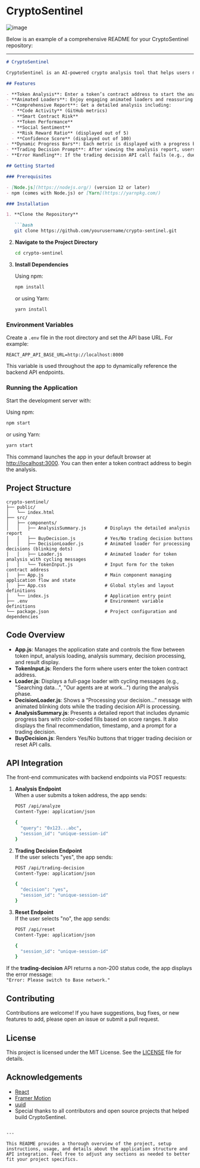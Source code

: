 # CryptoSentinel
![image](https://github.com/user-attachments/assets/aab7f925-b6a1-4424-9bfa-45188b7d5dfe)


Below is an example of a comprehensive README for your CryptoSentinel repository:

---

```markdown
# CryptoSentinel

CryptoSentinel is an AI-powered crypto analysis tool that helps users make informed trading decisions by analyzing multiple data points such as social sentiment, technical metrics, smart contract risks, and more. Built with React and Framer Motion, this application offers an engaging, animated UI that guides users through the analysis process and ultimately prompts them with a trading decision.

## Features

- **Token Analysis**: Enter a token’s contract address to start the analysis.
- **Animated Loaders**: Enjoy engaging animated loaders and reassuring messages while the system gathers data.
- **Comprehensive Report**: Get a detailed analysis including:
  - **Code Activity** (GitHub metrics)
  - **Smart Contract Risk**
  - **Token Performance**
  - **Social Sentiment**
  - **Risk Reward Ratio** (displayed out of 5)
  - **Confidence Score** (displayed out of 100)
- **Dynamic Progress Bars**: Each metric is displayed with a progress bar that fills based on the score and is color-coded according to predefined ranges.
- **Trading Decision Prompt**: After viewing the analysis report, users are prompted to confirm whether they wish to trade the token.
- **Error Handling**: If the trading decision API call fails (e.g., due to network or status code errors), the app displays an error message such as "Error: Please switch to Base network."

## Getting Started

### Prerequisites

- [Node.js](https://nodejs.org/) (version 12 or later)
- npm (comes with Node.js) or [Yarn](https://yarnpkg.com/)

### Installation

1. **Clone the Repository**

   ```bash
   git clone https://github.com/yourusername/crypto-sentinel.git
   ```

2. **Navigate to the Project Directory**

   ```bash
   cd crypto-sentinel
   ```

3. **Install Dependencies**

   Using npm:
   ```bash
   npm install
   ```
   or using Yarn:
   ```bash
   yarn install
   ```

### Environment Variables

Create a `.env` file in the root directory and set the API base URL. For example:

```env
REACT_APP_API_BASE_URL=http://localhost:8000
```

This variable is used throughout the app to dynamically reference the backend API endpoints.

### Running the Application

Start the development server with:

Using npm:
```bash
npm start
```
or using Yarn:
```bash
yarn start
```

This command launches the app in your default browser at [http://localhost:3000](http://localhost:3000). You can then enter a token contract address to begin the analysis.

## Project Structure

```
crypto-sentinel/
├── public/
│   └── index.html
├── src/
│   ├── components/
│   │   ├── AnalysisSummary.js       # Displays the detailed analysis report
│   │   ├── BuyDecision.js           # Yes/No trading decision buttons
│   │   ├── DecisionLoader.js        # Animated loader for processing decisions (blinking dots)
│   │   ├── Loader.js                # Animated loader for token analysis with cycling messages
│   │   └── TokenInput.js            # Input form for the token contract address
│   ├── App.js                       # Main component managing application flow and state
│   ├── App.css                      # Global styles and layout definitions
│   └── index.js                     # Application entry point
├── .env                             # Environment variable definitions
└── package.json                     # Project configuration and dependencies
```

## Code Overview

- **App.js**: Manages the application state and controls the flow between token input, analysis loading, analysis summary, decision processing, and result display.
- **TokenInput.js**: Renders the form where users enter the token contract address.
- **Loader.js**: Displays a full-page loader with cycling messages (e.g., "Searching data...", "Our agents are at work...") during the analysis phase.
- **DecisionLoader.js**: Shows a “Processing your decision...” message with animated blinking dots while the trading decision API is processing.
- **AnalysisSummary.js**: Presents a detailed report that includes dynamic progress bars with color-coded fills based on score ranges. It also displays the final recommendation, timestamp, and a prompt for a trading decision.
- **BuyDecision.js**: Renders Yes/No buttons that trigger trading decision or reset API calls.

## API Integration

The front-end communicates with backend endpoints via POST requests:

1. **Analysis Endpoint**  
   When a user submits a token address, the app sends:
   ```bash
   POST /api/analyze
   Content-Type: application/json

   {
     "query": "0x123...abc",
     "session_id": "unique-session-id"
   }
   ```

2. **Trading Decision Endpoint**  
   If the user selects "yes", the app sends:
   ```bash
   POST /api/trading-decision
   Content-Type: application/json

   {
     "decision": "yes",
     "session_id": "unique-session-id"
   }
   ```

3. **Reset Endpoint**  
   If the user selects "no", the app sends:
   ```bash
   POST /api/reset
   Content-Type: application/json

   {
     "session_id": "unique-session-id"
   }
   ```

If the **trading-decision** API returns a non-200 status code, the app displays the error message:  
`"Error: Please switch to Base network."`

## Contributing

Contributions are welcome! If you have suggestions, bug fixes, or new features to add, please open an issue or submit a pull request.

## License

This project is licensed under the MIT License. See the [LICENSE](LICENSE) file for details.

## Acknowledgements

- [React](https://reactjs.org/)
- [Framer Motion](https://www.framer.com/motion/)
- [uuid](https://www.npmjs.com/package/uuid)
- Special thanks to all contributors and open source projects that helped build CryptoSentinel.
```

---

This README provides a thorough overview of the project, setup instructions, usage, and details about the application structure and API integration. Feel free to adjust any sections as needed to better fit your project specifics.
